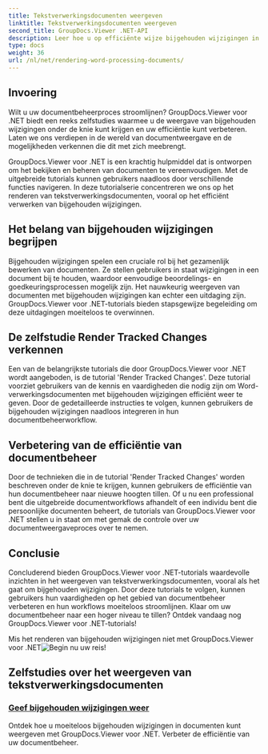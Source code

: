 ```yaml
---
title: Tekstverwerkingsdocumenten weergeven
linktitle: Tekstverwerkingsdocumenten weergeven
second_title: GroupDocs.Viewer .NET-API
description: Leer hoe u op efficiënte wijze bijgehouden wijzigingen in tekstverwerkingsdocumenten kunt weergeven met GroupDocs.Viewer voor .NET. Verbeter uw vaardigheden op het gebied van documentbeheer.
type: docs
weight: 36
url: /nl/net/rendering-word-processing-documents/
---
```


## Invoering

Wilt u uw documentbeheerproces stroomlijnen? GroupDocs.Viewer voor .NET biedt een reeks zelfstudies waarmee u de weergave van bijgehouden wijzigingen onder de knie kunt krijgen en uw efficiëntie kunt verbeteren. Laten we ons verdiepen in de wereld van documentweergave en de mogelijkheden verkennen die dit met zich meebrengt.

GroupDocs.Viewer voor .NET is een krachtig hulpmiddel dat is ontworpen om het bekijken en beheren van documenten te vereenvoudigen. Met de uitgebreide tutorials kunnen gebruikers naadloos door verschillende functies navigeren. In deze tutorialserie concentreren we ons op het renderen van tekstverwerkingsdocumenten, vooral op het efficiënt verwerken van bijgehouden wijzigingen.

## Het belang van bijgehouden wijzigingen begrijpen

Bijgehouden wijzigingen spelen een cruciale rol bij het gezamenlijk bewerken van documenten. Ze stellen gebruikers in staat wijzigingen in een document bij te houden, waardoor eenvoudige beoordelings- en goedkeuringsprocessen mogelijk zijn. Het nauwkeurig weergeven van documenten met bijgehouden wijzigingen kan echter een uitdaging zijn. GroupDocs.Viewer voor .NET-tutorials bieden stapsgewijze begeleiding om deze uitdagingen moeiteloos te overwinnen.

## De zelfstudie Render Tracked Changes verkennen

Een van de belangrijkste tutorials die door GroupDocs.Viewer voor .NET wordt aangeboden, is de tutorial 'Render Tracked Changes'. Deze tutorial voorziet gebruikers van de kennis en vaardigheden die nodig zijn om Word-verwerkingsdocumenten met bijgehouden wijzigingen efficiënt weer te geven. Door de gedetailleerde instructies te volgen, kunnen gebruikers de bijgehouden wijzigingen naadloos integreren in hun documentbeheerworkflow.

## Verbetering van de efficiëntie van documentbeheer

Door de technieken die in de tutorial 'Render Tracked Changes' worden beschreven onder de knie te krijgen, kunnen gebruikers de efficiëntie van hun documentbeheer naar nieuwe hoogten tillen. Of u nu een professional bent die uitgebreide documentworkflows afhandelt of een individu bent die persoonlijke documenten beheert, de tutorials van GroupDocs.Viewer voor .NET stellen u in staat om met gemak de controle over uw documentweergaveproces over te nemen.

## Conclusie

Concluderend bieden GroupDocs.Viewer voor .NET-tutorials waardevolle inzichten in het weergeven van tekstverwerkingsdocumenten, vooral als het gaat om bijgehouden wijzigingen. Door deze tutorials te volgen, kunnen gebruikers hun vaardigheden op het gebied van documentbeheer verbeteren en hun workflows moeiteloos stroomlijnen. Klaar om uw documentbeheer naar een hoger niveau te tillen? Ontdek vandaag nog GroupDocs.Viewer voor .NET-tutorials!

 Mis het renderen van bijgehouden wijzigingen niet met GroupDocs.Viewer voor .NET![Begin nu uw reis!](./render-tracked-changes/)
## Zelfstudies over het weergeven van tekstverwerkingsdocumenten
### [Geef bijgehouden wijzigingen weer](./render-tracked-changes/)
Ontdek hoe u moeiteloos bijgehouden wijzigingen in documenten kunt weergeven met GroupDocs.Viewer voor .NET. Verbeter de efficiëntie van uw documentbeheer.